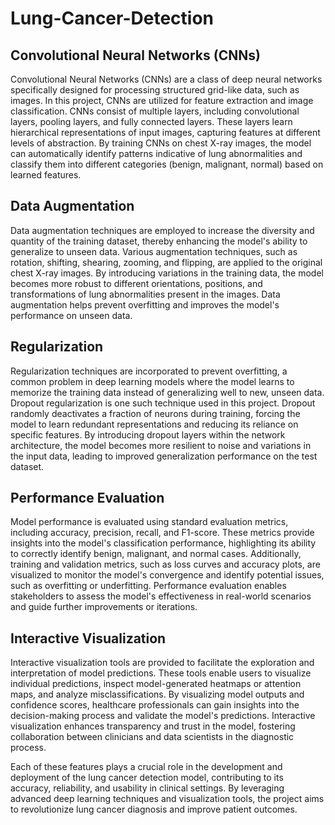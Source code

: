 # Lung-Cancer-Detection


## Convolutional Neural Networks (CNNs)
Convolutional Neural Networks (CNNs) are a class of deep neural networks specifically designed for processing structured grid-like data, such as images. In this project, CNNs are utilized for feature extraction and image classification. CNNs consist of multiple layers, including convolutional layers, pooling layers, and fully connected layers. These layers learn hierarchical representations of input images, capturing features at different levels of abstraction. By training CNNs on chest X-ray images, the model can automatically identify patterns indicative of lung abnormalities and classify them into different categories (benign, malignant, normal) based on learned features.

## Data Augmentation
Data augmentation techniques are employed to increase the diversity and quantity of the training dataset, thereby enhancing the model's ability to generalize to unseen data. Various augmentation techniques, such as rotation, shifting, shearing, zooming, and flipping, are applied to the original chest X-ray images. By introducing variations in the training data, the model becomes more robust to different orientations, positions, and transformations of lung abnormalities present in the images. Data augmentation helps prevent overfitting and improves the model's performance on unseen data.

## Regularization
Regularization techniques are incorporated to prevent overfitting, a common problem in deep learning models where the model learns to memorize the training data instead of generalizing well to new, unseen data. Dropout regularization is one such technique used in this project. Dropout randomly deactivates a fraction of neurons during training, forcing the model to learn redundant representations and reducing its reliance on specific features. By introducing dropout layers within the network architecture, the model becomes more resilient to noise and variations in the input data, leading to improved generalization performance on the test dataset.

## Performance Evaluation
Model performance is evaluated using standard evaluation metrics, including accuracy, precision, recall, and F1-score. These metrics provide insights into the model's classification performance, highlighting its ability to correctly identify benign, malignant, and normal cases. Additionally, training and validation metrics, such as loss curves and accuracy plots, are visualized to monitor the model's convergence and identify potential issues, such as overfitting or underfitting. Performance evaluation enables stakeholders to assess the model's effectiveness in real-world scenarios and guide further improvements or iterations.

## Interactive Visualization
Interactive visualization tools are provided to facilitate the exploration and interpretation of model predictions. These tools enable users to visualize individual predictions, inspect model-generated heatmaps or attention maps, and analyze misclassifications. By visualizing model outputs and confidence scores, healthcare professionals can gain insights into the decision-making process and validate the model's predictions. Interactive visualization enhances transparency and trust in the model, fostering collaboration between clinicians and data scientists in the diagnostic process.

Each of these features plays a crucial role in the development and deployment of the lung cancer detection model, contributing to its accuracy, reliability, and usability in clinical settings. By leveraging advanced deep learning techniques and visualization tools, the project aims to revolutionize lung cancer diagnosis and improve patient outcomes.
